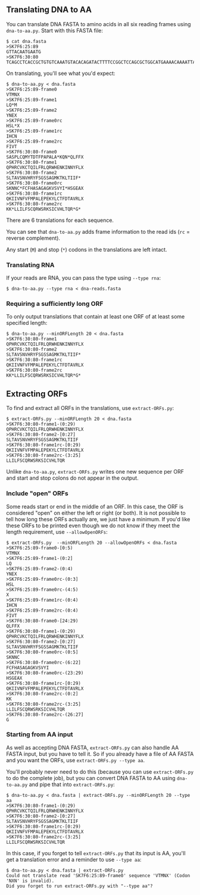 ## Translating DNA to AA

You can translate DNA FASTA to amino acids in all six reading frames using
`dna-to-aa.py`. Start with this FASTA file:

    $ cat dna.fasta
    >SK7F6:25:89
    GTTACAATGAATG
    >SK7F6:30:80
    TCAGCCTCACCGCTGTGTCAAATGTACACAGATACTTTTCCGGCTCCAGCGCTGGCATGAAAACAAAATTAACAATTATTTTTTGA

On translating, you'll see what you'd expect:

    $ dna-to-aa.py < dna.fasta
    >SK7F6:25:89-frame0
    VTMNX
    >SK7F6:25:89-frame1
    LQ*M
    >SK7F6:25:89-frame2
    YNEX
    >SK7F6:25:89-frame0rc
    HSL*X
    >SK7F6:25:89-frame1rc
    IHCN
    >SK7F6:25:89-frame2rc
    FIVT
    >SK7F6:30:80-frame0
    SASPLCQMYTDTFPAPALA*KQN*QLFFX
    >SK7F6:30:80-frame1
    QPHRCVKCTQILFRLQRWHENKINNYFLX
    >SK7F6:30:80-frame2
    SLTAVSNVHRYFSGSSAGMKTKLTIIF*
    >SK7F6:30:80-frame0rc
    SKNNC*FCFHASAGAGKVSVYI*HSGEAX
    >SK7F6:30:80-frame1rc
    QKIIVNFVFMPALEPEKYLCTFDTAVRLX
    >SK7F6:30:80-frame2rc
    KK*LLILFSCQRWSRKSICVHLTQR*G*

There are 6 translations for each sequence.

You can see that `dna-to-aa.py` adds frame information to the read ids
(`rc` = reverse complement).

Any start (`M`) and stop (`*`) codons in the translations are left intact.

### Translating RNA

If your reads are RNA, you can pass the type using `--type rna`:

    $ dna-to-aa.py --type rna < dna-reads.fasta

### Requiring a sufficiently long ORF

To only output translations that contain at least one ORF of at least some
specified length:

    $ dna-to-aa.py --minORFLength 20 < dna.fasta
    >SK7F6:30:80-frame1
    QPHRCVKCTQILFRLQRWHENKINNYFLX
    >SK7F6:30:80-frame2
    SLTAVSNVHRYFSGSSAGMKTKLTIIF*
    >SK7F6:30:80-frame1rc
    QKIIVNFVFMPALEPEKYLCTFDTAVRLX
    >SK7F6:30:80-frame2rc
    KK*LLILFSCQRWSRKSICVHLTQR*G*

## Extracting ORFs

To find and extract all ORFs in the translations, use `extract-ORFs.py`:

    $ extract-ORFs.py --minORFLength 20 < dna.fasta
    >SK7F6:30:80-frame1-(0:29)
    QPHRCVKCTQILFRLQRWHENKINNYFLX
    >SK7F6:30:80-frame2-[0:27]
    SLTAVSNVHRYFSGSSAGMKTKLTIIF
    >SK7F6:30:80-frame1rc-[0:29)
    QKIIVNFVFMPALEPEKYLCTFDTAVRLX
    >SK7F6:30:80-frame2rc-(3:25]
    LLILFSCQRWSRKSICVHLTQR

Unlike `dna-to-aa.py`, `extract-ORFs.py` writes one new sequence per ORF
and start and stop colons do not appear in the output.

### Include "open" ORFs

Some reads start or end in the middle of an ORF. In this case, the ORF is
considered "open" on either the left or right (or both). It is not possible
to tell how long these ORFs actually are, we just have a minimum. If you'd
like these ORFs to be printed even though we do not know if they meet the
length requirement, use `--allowOpenORFs`:

    $ extract-ORFs.py  --minORFLength 20 --allowOpenORFs < dna.fasta
    >SK7F6:25:89-frame0-[0:5)
    VTMNX
    >SK7F6:25:89-frame1-(0:2]
    LQ
    >SK7F6:25:89-frame2-(0:4)
    YNEX
    >SK7F6:25:89-frame0rc-(0:3]
    HSL
    >SK7F6:25:89-frame0rc-(4:5)
    X
    >SK7F6:25:89-frame1rc-(0:4)
    IHCN
    >SK7F6:25:89-frame2rc-(0:4)
    FIVT
    >SK7F6:30:80-frame0-[24:29)
    QLFFX
    >SK7F6:30:80-frame1-(0:29)
    QPHRCVKCTQILFRLQRWHENKINNYFLX
    >SK7F6:30:80-frame2-[0:27]
    SLTAVSNVHRYFSGSSAGMKTKLTIIF
    >SK7F6:30:80-frame0rc-(0:5]
    SKNNC
    >SK7F6:30:80-frame0rc-(6:22]
    FCFHASAGAGKVSVYI
    >SK7F6:30:80-frame0rc-(23:29)
    HSGEAX
    >SK7F6:30:80-frame1rc-[0:29)
    QKIIVNFVFMPALEPEKYLCTFDTAVRLX
    >SK7F6:30:80-frame2rc-(0:2]
    KK
    >SK7F6:30:80-frame2rc-(3:25]
    LLILFSCQRWSRKSICVHLTQR
    >SK7F6:30:80-frame2rc-(26:27]
    G

### Starting from AA input

As well as accepting DNA FASTA, `extract-ORFs.py` can also handle AA FASTA
input, but you have to tell it. So if you already have a file of AA FASTA
and you want the ORFs, use `extract-ORFs.py --type aa`.

You'll probably never need to do this (because you can use
`extract-ORFs.py` to do the complete job), but you can convert DNA FASTA to
AA using `dna-to-aa.py` and pipe that into `extract-ORFs.py`:

    $ dna-to-aa.py < dna.fasta | extract-ORFs.py --minORFLength 20 --type aa
    >SK7F6:30:80-frame1-(0:29)
    QPHRCVKCTQILFRLQRWHENKINNYFLX
    >SK7F6:30:80-frame2-[0:27]
    SLTAVSNVHRYFSGSSAGMKTKLTIIF
    >SK7F6:30:80-frame1rc-[0:29)
    QKIIVNFVFMPALEPEKYLCTFDTAVRLX
    >SK7F6:30:80-frame2rc-(3:25]
    LLILFSCQRWSRKSICVHLTQR

In this case, if you forget to tell `extract-ORFs.py` that its input is AA,
you'll get a translation error and a reminder to use `--type aa`:

    $ dna-to-aa.py < dna.fasta | extract-ORFs.py
    Could not translate read 'SK7F6:25:89-frame0' sequence 'VTMNX' (Codon 'NXN' is invalid).
    Did you forget to run extract-ORFs.py with "--type aa"?
